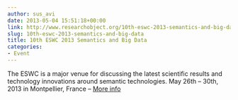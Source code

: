 ```yaml
---
author: sus_avi
date: 2013-05-04 15:51:18+00:00
link: http://www.researchobject.org/10th-eswc-2013-semantics-and-big-data/
slug: 10th-eswc-2013-semantics-and-big-data
title: 10th ESWC 2013 Semantics and Big Data
categories:
- Event
---
```

The ESWC is a major venue for discussing the latest scientific results and technology innovations around semantic technologies.
May 26th – 30th, 2013 in Montpellier, France – [More info](http://2013.eswc-conferences.org/)
